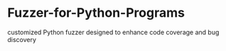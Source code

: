 # Fuzzer-for-Python-Programs
customized Python fuzzer designed to enhance code coverage and bug discovery
